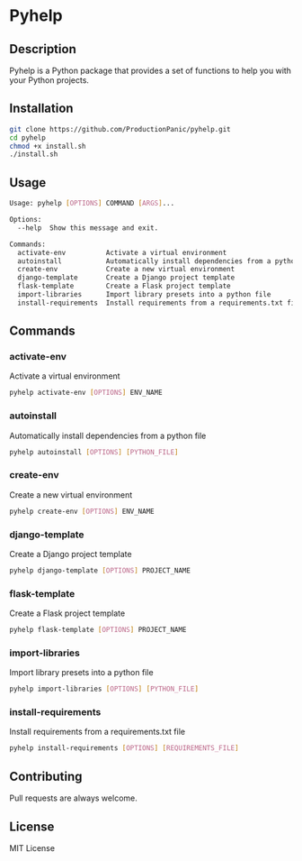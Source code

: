 # Pyhelp

## Description

Pyhelp is a Python package that provides a set of functions to help you with your Python projects.

## Installation

```bash
git clone https://github.com/ProductionPanic/pyhelp.git
cd pyhelp
chmod +x install.sh
./install.sh
```

## Usage

```bash
Usage: pyhelp [OPTIONS] COMMAND [ARGS]...

Options:
  --help  Show this message and exit.

Commands:
  activate-env          Activate a virtual environment
  autoinstall           Automatically install dependencies from a python...
  create-env            Create a new virtual environment
  django-template       Create a Django project template
  flask-template        Create a Flask project template
  import-libraries      Import library presets into a python file
  install-requirements  Install requirements from a requirements.txt file

```

## Commands

### activate-env

Activate a virtual environment

```bash
pyhelp activate-env [OPTIONS] ENV_NAME
```

### autoinstall

Automatically install dependencies from a python file

```bash
pyhelp autoinstall [OPTIONS] [PYTHON_FILE]
```

### create-env

Create a new virtual environment

```bash
pyhelp create-env [OPTIONS] ENV_NAME
```

### django-template

Create a Django project template

```bash
pyhelp django-template [OPTIONS] PROJECT_NAME
```

### flask-template

Create a Flask project template

```bash
pyhelp flask-template [OPTIONS] PROJECT_NAME
```

### import-libraries

Import library presets into a python file

```bash
pyhelp import-libraries [OPTIONS] [PYTHON_FILE]
```

### install-requirements

Install requirements from a requirements.txt file

```bash
pyhelp install-requirements [OPTIONS] [REQUIREMENTS_FILE]
```

## Contributing

Pull requests are always welcome.

## License

MIT License

